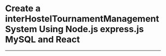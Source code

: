 # Create a interHostelTournamentManagementSystem Using Node.js express.js MySQL and React
----------------------------



